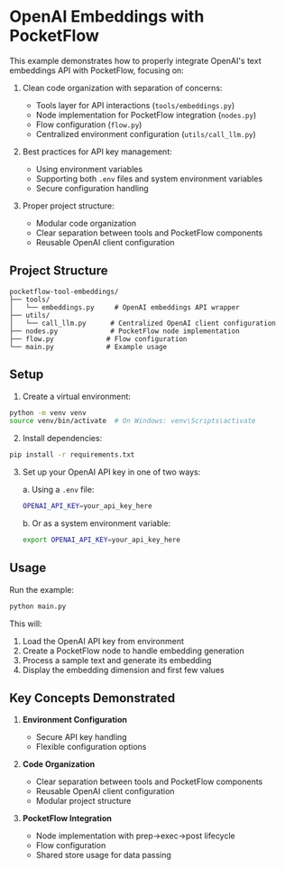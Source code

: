 # OpenAI Embeddings with PocketFlow

This example demonstrates how to properly integrate OpenAI's text embeddings API with PocketFlow, focusing on:

1. Clean code organization with separation of concerns:
   - Tools layer for API interactions (`tools/embeddings.py`)
   - Node implementation for PocketFlow integration (`nodes.py`)
   - Flow configuration (`flow.py`)
   - Centralized environment configuration (`utils/call_llm.py`)

2. Best practices for API key management:
   - Using environment variables
   - Supporting both `.env` files and system environment variables
   - Secure configuration handling

3. Proper project structure:
   - Modular code organization
   - Clear separation between tools and PocketFlow components
   - Reusable OpenAI client configuration

## Project Structure

```
pocketflow-tool-embeddings/
├── tools/
│   └── embeddings.py     # OpenAI embeddings API wrapper
├── utils/
│   └── call_llm.py      # Centralized OpenAI client configuration
├── nodes.py             # PocketFlow node implementation
├── flow.py             # Flow configuration
└── main.py             # Example usage
```

## Setup

1. Create a virtual environment:
```bash
python -m venv venv
source venv/bin/activate  # On Windows: venv\Scripts\activate
```

2. Install dependencies:
```bash
pip install -r requirements.txt
```

3. Set up your OpenAI API key in one of two ways:
   
   a. Using a `.env` file:
   ```bash
   OPENAI_API_KEY=your_api_key_here
   ```
   
   b. Or as a system environment variable:
   ```bash
   export OPENAI_API_KEY=your_api_key_here
   ```

## Usage

Run the example:
```bash
python main.py
```

This will:
1. Load the OpenAI API key from environment
2. Create a PocketFlow node to handle embedding generation
3. Process a sample text and generate its embedding
4. Display the embedding dimension and first few values

## Key Concepts Demonstrated

1. **Environment Configuration**
   - Secure API key handling
   - Flexible configuration options

2. **Code Organization**
   - Clear separation between tools and PocketFlow components
   - Reusable OpenAI client configuration
   - Modular project structure

3. **PocketFlow Integration**
   - Node implementation with prep->exec->post lifecycle
   - Flow configuration
   - Shared store usage for data passing 